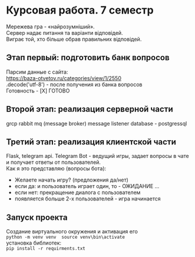 # Курсовая работа. 7 семестр 
Мережева гра - «найрозумніший». \
Сервер надає питання та варіанти відповідей. \
Виграє той, хто більше обрав правильних відповідей.

## Этап первый: подготовить банк вопросов 
Парсим данные с сайта: \
https://baza-otvetov.ru/categories/view/1/2550 \
.decode('utf-8') - после получения из банка вопросов \
Готовность  - [X] ГОТОВО

## Второй этап: реализация серверной части 
grcp
rabbit mq (message broker) 
message listener 
database - postgressql 

## Третий этап: реализация клиентской части 
Flask, telegram api.
Telegram Bot - ведущий игры, задает вопросы в чате и получает ответы от пользователей. \
Как я это представляю (вопросы бота): 
- Желаете начать игру? (предложения да/нет) 
- если да: и пользователь играет один, то - ОЖИДАНИЕ ...
- если нет: прекращение диалога с пользователем 
- появляется больше 2-х пользователей - игра начинается 

## Запуск проекта
Создание виртуального окружения и активация его \
``python -m venv venv 
source venv\bin\activate`` \
установка библиотек: \
```pip install -r requirments.txt```
